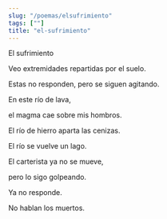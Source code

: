 ```yaml
---
slug: "/poemas/elsufrimiento"
tags: [""]
title: "el-sufrimiento"
---
```

El sufrimiento

Veo extremidades repartidas por el suelo.

Estas no responden, pero se siguen agitando.

En este río de lava,

el magma cae sobre mis hombros.

El río de hierro aparta las cenizas.

El río se vuelve un lago.

El carterista ya no se mueve,

pero lo sigo golpeando.

Ya no responde.

No hablan los muertos.